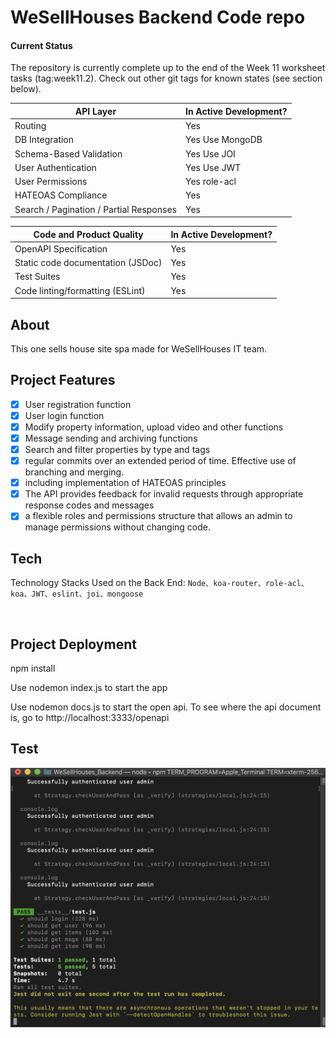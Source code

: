 # WeSellHouses Backend Code repo

#### Current Status

The repository is currently complete up to the end of the Week 11 worksheet tasks (tag:week11.2). Check out other git tags for known states (see section below).

| API Layer                                | In Active Development? |
|------------------------------------------|------------------------|
| Routing                                  | Yes                    |
| DB Integration                           | Yes    Use MongoDB     |
| Schema-Based Validation                  | Yes    Use JOI         |
| User Authentication                      | Yes    Use JWT         |
| User Permissions                         | Yes    role-acl        |
| HATEOAS Compliance                       | Yes                    |
| Search / Pagination / Partial Responses  | Yes                    |

| Code and Product Quality                 | In Active Development? |
|------------------------------------------|------------------------|
| OpenAPI Specification                    | Yes                    |
| Static code documentation (JSDoc)        | Yes                    |
| Test Suites                              | Yes                    |
| Code linting/formatting (ESLint)         | Yes                    |

## About

This one sells house site spa made for WeSellHouses IT team.


## Project Features
- [x] User registration function
- [x] User login function
- [x] Modify property information, upload video and other functions
- [x] Message sending and archiving functions
- [x] Search and filter properties by type and tags
- [x] regular commits over an extended period of time. Effective use of branching and merging.
- [x] including implementation of HATEOAS principles
- [x] The API provides feedback for invalid requests through appropriate response codes and messages
- [x] a flexible roles and permissions structure that allows an admin to manage permissions without changing code.

## Tech
Technology Stacks Used on the Back End: `Node、koa-router、role-acl、koa、JWT、eslint、joi、mongoose`

<br/>

## Project Deployment
npm install 

Use nodemon index.js to start the app

Use nodemon docs.js to start the open api. To see where the api document is, go to http://localhost:3333/openapi

## Test
![test](/static/Screen%20Shot%202020-12-07%20at%2009.36.01.png) 